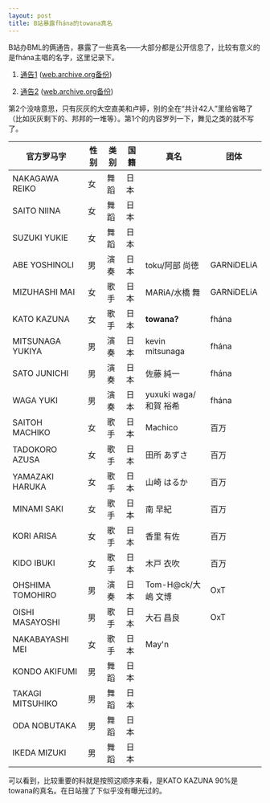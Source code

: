 ```yaml
---
layout: post
title: B站暴露fhána的towana真名
---
```


B站办BML的俩通告，暴露了一些真名——大部分都是公开信息了，比较有意义的是fhána主唱的名字，这里记录下。

1. [通告1](http://wsbs.wgj.sh.gov.cn/shwgj_zwdt/core/web/welcome/index!getDocumentinfobyId.action?id=402885dd63d36f7d0163eca9a8a8090e) ([web.archive.org备份](https://web.archive.org/web/20180618212607/http://wsbs.wgj.sh.gov.cn/shwgj_zwdt/core/web/welcome/index!getDocumentinfobyId.action?id=402885dd63d36f7d0163eca9a8a8090e))

1. [通告2](http://wsbs.wgj.sh.gov.cn/shwgj_zwdt/core/web/welcome/index!getDocumentinfobyId.action?id=402885dd63d36f7d0163eca9a8c7090f) ([web.archive.org备份](https://web.archive.org/web/20180618212603/http://wsbs.wgj.sh.gov.cn/shwgj_zwdt/core/web/welcome/index!getDocumentinfobyId.action?id=402885dd63d36f7d0163eca9a8c7090f))

第2个没啥意思，只有灰灰的大空直美和卢婷，别的全在“共计42人”里给省略了（比如灰灰剩下的、邦邦的一堆等）。第1个的内容罗列一下，舞见之类的就不写了。

官方罗马字|性别|类别|国籍|真名|团体
---|---|---|---|---|---
NAKAGAWA REIKO|女|舞蹈|日本 
SAITO NIINA|女|舞蹈|日本 
SUZUKI YUKIE|女|舞蹈|日本 
ABE YOSHINOLI|男|演奏|日本|toku/阿部 尚徳|GARNiDELiA
MIZUHASHI MAI|女|歌手|日本|MARiA/水橋 舞|GARNiDELiA
KATO KAZUNA|女|歌手|日本|**towana?**|fhána
MITSUNAGA YUKIYA|男|演奏|日本|kevin mitsunaga|fhána
SATO JUNICHI|男|演奏|日本|佐藤 純一|fhána
WAGA YUKI|男|演奏|日本|yuxuki waga/和賀 裕希|fhána
SAITOH MACHIKO|女|歌手|日本|Machico|百万
TADOKORO AZUSA|女|歌手|日本| 田所 あずさ|百万
YAMAZAKI HARUKA|女|歌手|日本| 山崎 はるか|百万
MINAMI SAKI|女|歌手|日本|南 早紀|百万
KORI ARISA|女|歌手|日本|香里 有佐|百万
KIDO IBUKI|女|歌手|日本|木戸 衣吹|百万
OHSHIMA TOMOHIRO|男|演奏|日本|Tom-H@ck/大嶋 文博|OxT
OISHI MASAYOSHI|男|歌手|日本|大石 昌良|OxT
NAKABAYASHI MEI|女|歌手|日本|May'n
KONDO AKIFUMI|男|舞蹈|日本|
TAKAGI MITSUHIKO|男|舞蹈|日本|
ODA NOBUTAKA|男|舞蹈|日本|
IKEDA MIZUKI|男|舞蹈|日本|

可以看到，比较重要的料就是按照这顺序来看，是KATO KAZUNA 90%是towana的真名。在日站搜了下似乎没有曝光过的。